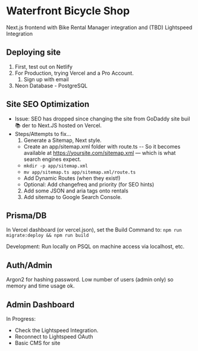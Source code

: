# Waterfront Bicycle Shop

Next.js frontend with Bike Rental Manager integration and (TBD) Lightspeed Integration

## Deploying site
1. First, test out on Netlify
2. For Production, trying Vercel and a Pro Account.
   1. Sign up with email
3. Neon Database - PostgreSQL


## Site SEO Optimization
- Issue: SEO has dropped since changing the site from GoDaddy site buil📚 der to Next.JS hosted on Vercel.
- Steps/Attempts to fix...
  1. Generate a Sitemap, Next style.
    - Create an app/sitemap.xml folder with route.ts -- So it becomes available at https://yoursite.com/sitemap.xml — which is what search engines expect.
     - `mkdir -p app/sitemap.xml`
     - `mv app/sitemap.ts app/sitemap.xml/route.ts`
   - Add Dynamic Routes (when they exist!)
   - Optional: Add changefreq and priority (for SEO hints)
  2. Add some JSON and aria tags onto rentals
  3. Add sitemap to Google Search Console.

## Prisma/DB

In Vercel dashboard (or vercel.json), set the Build Command to:
`npm run migrate:deploy && npm run build`

Development: Run locally on PSQL on machine access via localhost, etc.

## Auth/Admin

Argon2 for hashing password. Low number of users (admin only) so memory and time usage ok. 

## Admin Dashboard

In Progress: 
- Check the Lightspeed Integration.
- Reconnect to Lightspeed OAuth
- Basic CMS for site

